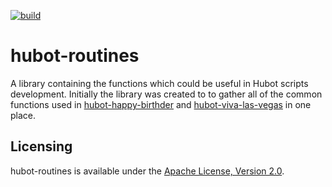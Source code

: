 [![build](https://travis-ci.com/tolstoyevsky/hubot-routines.svg?branch=master)](https://travis-ci.org/tolstoyevsky/hubot-routines)

# hubot-routines

A library containing the functions which could be useful in Hubot scripts development. Initially the library was created to to gather all of the common functions used in [hubot-happy-birthder](https://github.com/tolstoyevsky/hubot-happy-birthder) and [hubot-viva-las-vegas](https://github.com/tolstoyevsky/hubot-viva-las-vegas) in one place.

## Licensing

hubot-routines is available under the [Apache License, Version 2.0](LICENSE).

